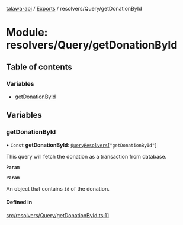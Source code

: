[talawa-api](../README.md) / [Exports](../modules.md) / resolvers/Query/getDonationById

# Module: resolvers/Query/getDonationById

## Table of contents

### Variables

- [getDonationById](resolvers_Query_getDonationById.md#getdonationbyid)

## Variables

### getDonationById

• `Const` **getDonationById**: [`QueryResolvers`](types_generatedGraphQLTypes.md#queryresolvers)[``"getDonationById"``]

This query will fetch the donation as a transaction from database.

**`Param`**

**`Param`**

An object that contains `id` of the donation.

#### Defined in

[src/resolvers/Query/getDonationById.ts:11](https://github.com/PalisadoesFoundation/talawa-api/blob/3ef6e18/src/resolvers/Query/getDonationById.ts#L11)

